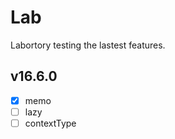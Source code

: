 # Lab

Labortory testing the lastest features.

## v16.6.0

- [x] memo
- [ ] lazy
- [ ] contextType
